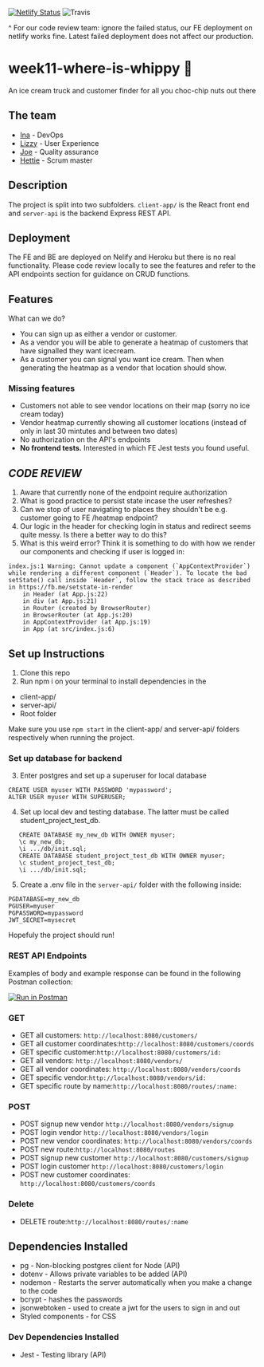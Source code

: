[![Netlify Status](https://api.netlify.com/api/v1/badges/0e9d253d-58de-49ca-8655-8be52752a91b/deploy-status)](https://app.netlify.com/sites/where-is-whippy/deploys)
![Travis](https://travis-ci.com/fac19/week11-where-is-whippy.svg?branch=master)

^ For our code review team: ignore the failed status, our FE deployment on netlify works fine. Latest failed deployment does not affect our production.

# week11-where-is-whippy :icecream:

An ice cream truck and customer finder for all you choc-chip nuts out there

## The team

- [Ina](https://github.com/itsina96) - DevOps
- [Lizzy](https://github.com/lizzy-j) - User Experience
- [Joe](https://github.com/joepock123) - Quality assurance
- [Hettie](https://github.com/HettieM) - Scrum master

## Description

The project is split into two subfolders. `client-app/` is the React front end and `server-api` is the backend Express REST API.

## Deployment

The FE and BE are deployed on Nelify and Heroku but there is no real functionality. Please code review locally to see the features and refer to the API endpoints section for guidance on CRUD functions.

## Features
What can we do?

- You can sign up as either a vendor or customer.
- As a vendor you will be able to generate a heatmap of customers that have signalled they want icecream.
- As a customer you can signal you want ice cream. Then when generating the heatmap as a vendor that location should show.

### Missing features
- Customers not able to see vendor locations on their map (sorry no ice cream today)
- Vendor heatmap currently showing all customer locations (instead of only in last 30 mintutes and between two dates)
- No authorization on the API's endpoints
- **No frontend tests.** Interested in which FE Jest tests you found useful.  

## ***CODE REVIEW***
1) Aware that currently none of the endpoint require authorization 
2) What is good practice to persist state incase the user refreshes? 
3) Can we stop of user navigating to places they shouldn't be e.g. customer going to FE /heatmap endpoint?
4) Our logic in the header for checking login in status and redirect seems quite messy. Is there a better way to do this?
5) What is this weird error? Think it is something to do with how we render our components and checking if user is logged in:

```
index.js:1 Warning: Cannot update a component (`AppContextProvider`) while rendering a different component (`Header`). To locate the bad setState() call inside `Header`, follow the stack trace as described in https://fb.me/setstate-in-render
    in Header (at App.js:22)
    in div (at App.js:21)
    in Router (created by BrowserRouter)
    in BrowserRouter (at App.js:20)
    in AppContextProvider (at App.js:19)
    in App (at src/index.js:6)
```

## Set up Instructions

1. Clone this repo
2. Run npm i on your terminal to install dependencies in the

- client-app/
- server-api/
- Root folder 

Make sure you use `npm start` in the client-app/ and server-api/ folders respectively when running the project.

### Set up database for backend

3. Enter postgres and set up a superuser for local database

```
CREATE USER myuser WITH PASSWORD 'mypassword';
ALTER USER myuser WITH SUPERUSER;
```

4. Set up local dev and testing database. The latter must be called student_project_test_db.

```
   CREATE DATABASE my_new_db WITH OWNER myuser;
   \c my_new_db;
   \i .../db/init.sql;
   CREATE DATABASE student_project_test_db WITH OWNER myuser;
   \c student_project_test_db;
   \i .../db/init.sql;
```

5. Create a .env file in the `server-api/` folder with the following inside:

```
PGDATABASE=my_new_db
PGUSER=myuser
PGPASSWORD=mypassword
JWT_SECRET=mysecret
```

Hopefuly the project should run!

### REST API Endpoints

Examples of body and example response can be found in the following Postman collection:

[![Run in Postman](https://run.pstmn.io/button.svg)](https://app.getpostman.com/run-collection/49b550d2bcb9bb2c74a7)

### GET


- GET all customers: `http://localhost:8080/customers/`
- GET all customer coordinates:`http://localhost:8080/customers/coords`
- GET specific customer:`http://localhost:8080/customers/id:`
- GET all vendors: `http://localhost:8080/vendors/`
- GET all vendor coordinates: `http://localhost:8080/vendors/coords`
- GET specific vendor:`http://localhost:8080/vendors/id:`
- GET specific route by name:`http://localhost:8080/routes/:name:`

### POST
- POST signup new vendor `http://localhost:8080/vendors/signup`
- POST login vendor `http://localhost:8080/vendors/login`
- POST new vendor coordinates: `http://localhost:8080/vendors/coords`
- POST new route:`http://localhost:8080/routes`
- POST signup new customer `http://localhost:8080/customers/signup`
- POST login customer `http://localhost:8080/customers/login`
- POST new customer coordinates: `http://localhost:8080/customers/coords`

### Delete
- DELETE route:`http://localhost:8080/routes/:name`

## Dependencies Installed

- pg - Non-blocking postgres client for Node (API)
- dotenv - Allows private variables to be added (API)
- nodemon - Restarts the server automatically when you make a change to the code
- bcrypt - hashes the passwords
- jsonwebtoken - used to create a jwt for the users to sign in and out
- Styled components - for CSS

### Dev Dependencies Installed

- Jest - Testing library (API)

